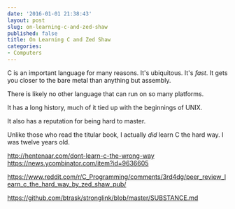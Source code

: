 ```yaml
---
date: '2016-01-01 21:38:43'
layout: post
slug: on-learning-c-and-zed-shaw
published: false
title: On Learning C and Zed Shaw
categories:
- Computers
---
```


C is an important language for many reasons. It's ubiquitous. It's *fast*. It gets you closer to the bare metal than anything but assembly.

There is likely no other language that can run on so many platforms.

It has a long history, much of it tied up with the beginnings of UNIX.

It also has a reputation for being hard to master.



Unlike those who read the titular book, I actually *did* learn C the hard way. I was twelve years old.


http://hentenaar.com/dont-learn-c-the-wrong-way
https://news.ycombinator.com/item?id=9636605

https://www.reddit.com/r/C_Programming/comments/3rd4dg/peer_review_learn_c_the_hard_way_by_zed_shaw_pub/

https://github.com/btrask/stronglink/blob/master/SUBSTANCE.md

